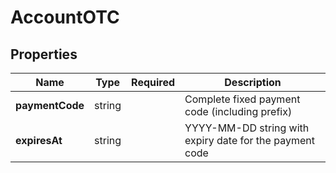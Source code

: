 # AccountOTC



## Properties

| Name | Type | Required | Description |
| ------------ | ------------- | ------------- | ------------- |
| **paymentCode** | string |  | Complete fixed payment code (including prefix) |
**expiresAt** | string |  | YYYY-MM-DD string with expiry date for the payment code |


